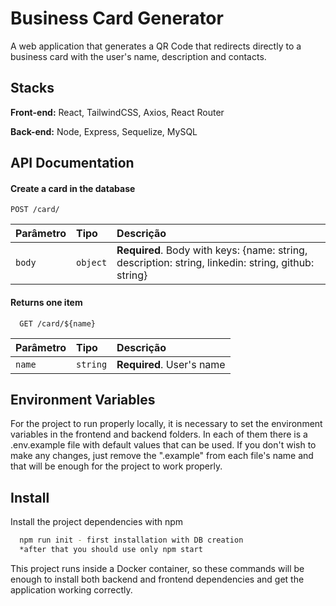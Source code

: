 
# Business Card Generator

A web application that generates a QR Code that redirects directly to a business card with the user's name, description and contacts.
## Stacks

**Front-end:** React, TailwindCSS, Axios, React Router

**Back-end:** Node, Express, Sequelize, MySQL


## API Documentation

#### Create a card in the database
```http
POST /card/
```

| Parâmetro   | Tipo       | Descrição                           |
| :---------- | :--------- | :---------------------------------- |
| `body` | `object` | **Required**. Body with keys: {name: string, description: string, linkedin: string, github: string} |

#### Returns one item

```http
  GET /card/${name}
```

| Parâmetro   | Tipo       | Descrição                                   |
| :---------- | :--------- | :------------------------------------------ |
| `name`      | `string` | **Required**. User's name|


## Environment Variables 

For the project to run properly locally, it is necessary to set the environment variables in the frontend and backend folders. In each of them there is a .env.example file with default values that can be used. If you don't wish to make any changes, just remove the ".example" from each file's name and that will be enough for the project to work properly.


## Install

Install the project dependencies with npm

```bash
  npm run init - first installation with DB creation
  *after that you should use only npm start
```
This project runs inside a Docker container, so these commands will be enough to install both backend and frontend dependencies and get the application working correctly.    
